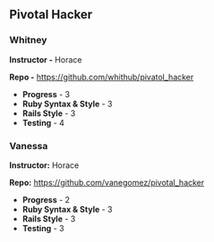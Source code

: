 
## Pivotal Hacker

### Whitney

__Instructor -__ Horace

__Repo -__ https://github.com/whithub/pivatol_hacker

* __Progress__ - 3
* __Ruby Syntax & Style__ - 3
* __Rails Style__ - 3
* __Testing__ - 4

### Vanessa

__Instructor:__ Horace

__Repo:__ https://github.com/vanegomez/pivotal_hacker

* __Progress__ - 2
* __Ruby Syntax & Style__ - 3
* __Rails Style__ - 3
* __Testing__ - 3
